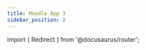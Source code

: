 ```yaml
---
title: Moodle App 3
sidebar_position: 2
---
```


<!-- markdownlint-disable no-inline-html -->

import { Redirect } from '@docusaurus/router';

<Redirect to="v3/v3.0.0" />
